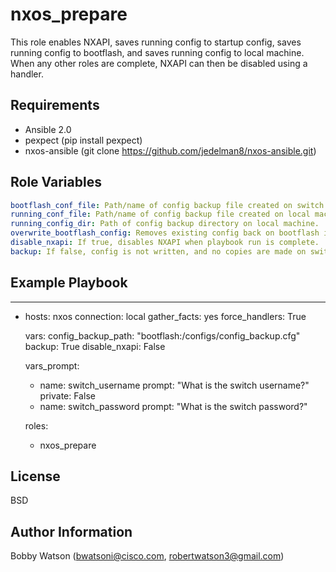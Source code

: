 nxos_prepare
=========

This role enables NXAPI, saves running config to startup config, saves running config to bootflash, and saves running config to local machine. When any other roles are complete, NXAPI can then be disabled using a handler.

Requirements
------------

- Ansible 2.0
- pexpect (pip install pexpect)
- nxos-ansible (git clone https://github.com/jedelman8/nxos-ansible.git)

Role Variables
--------------
```YAML
bootflash_conf_file: Path/name of config backup file created on switch bootflash.
running_conf_file: Path/name of config backup file created on local machine.
running_config_dir: Path of config backup directory on local machine.
overwrite_bootflash_config: Removes existing config back on bootflash if true.
disable_nxapi: If true, disables NXAPI when playbook run is complete.
backup: If false, config is not written, and no copies are made on switch or local machine. 
```

Example Playbook
----------------

---
- hosts: nxos
  connection: local
  gather_facts: yes
  force_handlers: True

  vars:
    config_backup_path: "bootflash:/configs/config_backup.cfg"
    backup: True
    disable_nxapi: False

  vars_prompt:
    - name: switch_username
      prompt: "What is the switch username?"
      private: False
    - name: switch_password
      prompt: "What is the switch password?"

  roles:
    - nxos_prepare

License
-------

BSD

Author Information
------------------

Bobby Watson (bwatsoni@cisco.com, robertwatson3@gmail.com)
